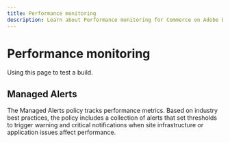 ```yaml
---
title: Performance monitoring
description: Learn about Performance monitoring for Commerce on Adobe Experience Cloud.
---
```

# Performance monitoring

Using this page to test a build.

## Managed Alerts

The Managed Alerts policy tracks performance metrics. Based on industry best practices, the policy includes a collection of alerts that set thresholds to trigger warning and critical notifications when site infrastructure or application issues affect performance.
